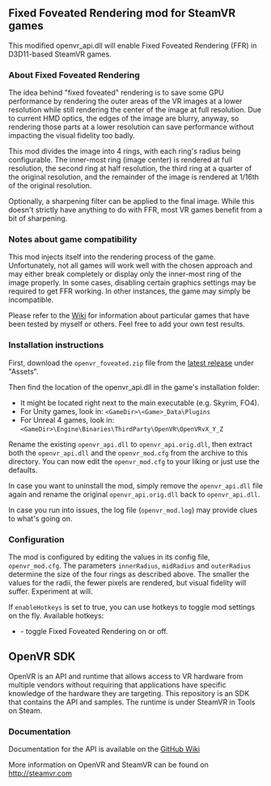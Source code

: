 Fixed Foveated Rendering mod for SteamVR games
---

This modified openvr_api.dll will enable Fixed Foveated Rendering (FFR) in D3D11-based
SteamVR games.

### About Fixed Foveated Rendering

The idea behind "fixed foveated" rendering is to save some GPU performance by rendering the
outer areas of the VR images at a lower resolution while still rendering the center of the image
at full resolution. Due to current HMD optics, the edges of the image are blurry, anyway, so
rendering those parts at a lower resolution can save performance without impacting the visual
fidelity too badly.

This mod divides the image into 4 rings, with each ring's radius being configurable.
The inner-most ring (image center) is rendered at full resolution, the second ring at half
resolution, the third ring at a quarter of the original resolution, and the remainder of the
image is rendered at 1/16th of the original resolution.

Optionally, a sharpening filter can be applied to the final image. While this doesn't strictly
have anything to do with FFR, most VR games benefit from a bit of sharpening.

### Notes about game compatibility

This mod injects itself into the rendering process of the game. Unfortunately, not all games
will work well with the chosen approach and may either break completely or display only the
inner-most ring of the image properly. In some cases, disabling certain graphics settings may
be required to get FFR working. In other instances, the game may simply be incompatible.

Please refer to the [Wiki](https://github.com/fholger/openvr_foveated/wiki) for information
about particular games that have been tested by myself or others. Feel free to add your own
test results.

### Installation instructions

First, download the `openvr_foveated.zip` file from the [latest release](https://github.com/fholger/openvr_foveated/releases/latest) under "Assets".

Then find the location of the openvr_api.dll in the game's installation
folder: 
- It might be located right next to the main executable (e.g. Skyrim, FO4).
- For Unity games, look in: `<GameDir>\<Game>_Data\Plugins`
- For Unreal 4 games, look in: `<GameDir>\Engine\Binaries\ThirdParty\OpenVR\OpenVRvX_Y_Z`

Rename the existing `openvr_api.dll` to `openvr_api.orig.dll`, then extract both
the `openvr_api.dll` and the `openvr_mod.cfg` from the archive to this directory.
You can now edit the `openvr_mod.cfg` to your liking or just use the defaults.

In case you want to uninstall the mod, simply remove the `openvr_api.dll` file again
and rename the original `openvr_api.orig.dll` back to `openvr_api.dll`.

In case you run into issues, the log file (`openvr_mod.log`) may provide clues to
what's going on.

### Configuration

The mod is configured by editing the values in its config file, `openvr_mod.cfg`. The
parameters `innerRadius`, `midRadius` and `outerRadius` determine the size of the four
rings as described above. The smaller the values for the radii, the fewer pixels are rendered,
but visual fidelity will suffer. Experiment at will.

If `enableHotkeys` is set to true, you can use hotkeys to toggle mod settings on the fly.
Available hotkeys:

* <F1> - toggle Fixed Foveated Rendering on or off.


OpenVR SDK
---

OpenVR is an API and runtime that allows access to VR hardware from multiple 
vendors without requiring that applications have specific knowledge of the 
hardware they are targeting. This repository is an SDK that contains the API 
and samples. The runtime is under SteamVR in Tools on Steam. 

### Documentation

Documentation for the API is available on the [GitHub Wiki](https://github.com/ValveSoftware/openvr/wiki/API-Documentation)

More information on OpenVR and SteamVR can be found on http://steamvr.com

